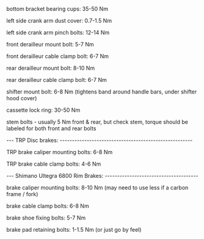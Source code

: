 bottom bracket bearing cups: 35-50 Nm

left side crank arm dust cover: 0.7-1.5 Nm

left side crank arm pinch bolts: 12-14 Nm

front derailleur mount bolt: 5-7 Nm

front derailleur cable clamp bolt: 6-7 Nm

rear derailleur mount bolt: 8-10 Nm

rear derailleur cable clamp bolt: 6-7 Nm

shifter mount bolt: 6-8 Nm
(tightens band around handle bars, under shifter hood cover)

cassette lock ring: 30-50 Nm

stem bolts - usually 5 Nm front & rear, but check stem, torque should be labeled for both front and rear bolts

--- TRP Disc brakes: ------------------------------------------------------

TRP brake caliper mounting bolts: 6-8 Nm

TRP brake cable clamp bolts: 4-6 Nm

--- Shimano Ultegra 6800 Rim Brakes: --------------------------------------

brake caliper mounting bolts: 8-10 Nm (may need to use less if a carbon frame / fork)

brake cable clamp bolts: 6-8 Nm

brake shoe fixing bolts: 5-7 Nm

brake pad retaining bolts: 1-1.5 Nm (or just go by feel)

